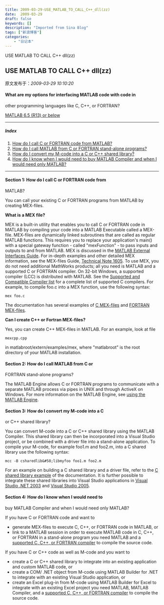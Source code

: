 ```yaml
---
title: 2009-03-29-USE_MATLAB_TO_CALL_C++_dll(zz)
date:  2009-03-29
draft: false
keywords: []
description: "Imported from Sina Blog"
tags: ["新浪博客"]
categories: 
    - "日记本"
---
```

USE MATLAB TO CALL C++ dll(zz)
## USE MATLAB TO CALL C++ dll(zz)

 原文发布于：*2009-03-29 10:10:20*

#### What are my options for interfacing MATLAB code with code in
other programming languages like C, C++, or FORTRAN?

[
MATLAB 6.5 (R13) or below](http&#58;//www.mathworks.com/support/tech-notes/1600/1622_files/1622_R13.html)

---

##### Index

1. [
How do I call C or FORTRAN code from MATLAB?](http&#58;//www.mathworks.com/support/tech-notes/1600/1622.html#Call_C_from_MATLAB)
2. [
How do I call MATLAB from C or FORTRAN stand-alone
programs?](http&#58;//www.mathworks.com/support/tech-notes/1600/1622.html#Call_MATLAB_from_C)
3. [
How do I convert my M-code into a C or C++ shared library?](http&#58;//www.mathworks.com/support/tech-notes/1600/1622.html#Convert_M_to_C)
4. [
How do I know when I would need to buy MATLAB Compiler and when I
would need only MATLAB?](http&#58;//www.mathworks.com/support/tech-notes/1600/1622.html#Product_comparison)

---

#### Section 1&#58; How do I call C or FORTRAN code from
MATLAB?

You can call your existing C or FORTRAN programs from MATLAB by
creating MEX-files.

**What is a MEX file?**

MEX is a built-in utility that enables you to call C or FORTRAN
code in MATLAB by compiling your code into a MATLAB Executable
called a MEX-file. MEX-files are dynamically linked subroutines
that are called as regular MATLAB functions. This requires you to
replace your application's main() with a special gateway function -
called "mexFunction" - to pass inputs and outputs to and from
MATLAB. MEX is discussed in the [
MATLAB External Interfaces Guide](http&#58;//www.mathworks.com/access/helpdesk/help/techdoc/matlab_external/f29502.html). For in-depth examples and
other detailed MEX information, see the MEX-files Guide, [
Technical Note 1605](http&#58;//www.mathworks.com/support/tech-notes/1600/1605.html). To use MEX, you do not need additional
MathWorks products; all you need is MATLAB and a supported C or
FORTRAN compiler. On 32-bit Windows, a supported compiler (LCC) is
distributed with MATLAB. See the [
Supported and Compatible Compiler list](http&#58;//www.mathworks.com/support/compilers/current_release/) for a complete list of
supported C compilers. For example, to compile foo.c into a MEX
function, use the following syntax&#58;

    
    mex foo.c
    

The documentation has several examples of [
C MEX-files](http&#58;//www.mathworks.com/access/helpdesk/help/techdoc/matlab_external/f12977.html) and [
FORTRAN MEX-files](http&#58;//www.mathworks.com/access/helpdesk/help/techdoc/matlab_external/f21779.html).

**Can I create C++ or Fortran MEX-files?**

Yes, you can create C++ MEX-files in MATLAB. For an example, look
at file

    
    mexcpp.cpp
    

in matlabroot/extern/examples/mex, where "matlabroot" is the root
directory of your MATLAB installation.

#### Section 2&#58; How do I call MATLAB from C or
FORTRAN stand-alone programs?

The MATLAB Engine allows C or FORTRAN programs to communicate
with a separate MATLAB process via pipes in UNIX and through
ActiveX on Windows. For more information on the MATLAB Engine, see
[
using the MATLAB Engine](http&#58;//www.mathworks.com/access/helpdesk/help/techdoc/matlab_external/f38569.html).

#### Section 3&#58; How do I convert my M-code into a C
or C++ shared library?

You can convert M-code into a C or C++ shared library using the
MATLAB Compiler. This shared library can then be incorporated into
a Visual Studio project, or be combined with a driver file into a
stand-alone application. To compile your M-code, for example foo1.m
and foo2.m, into a C shared library use the following
syntax&#58;

    
    mcc -B csharedlib&#58;libmyfoo foo1.m foo2.m
    

For an example on building a C shared library and a driver file,
refer to the [
C shared library example](http&#58;//www.mathworks.com/access/helpdesk/help/toolbox/compiler/f2-1000836.html) of the documentation. It is further
possible to integrate these shared libraries into Visual Studio
applications in [
Visual Studio .NET 2003](http&#58;//www.mathworks.com/support/solutions/data/1-UR7P0.html?1-UR7P0) and [
Visual Studio 2005](http&#58;//www.mathworks.com/support/solutions/data/1-2Q3TJ5.html?solution=1-2Q3TJ5).

#### Section 4&#58; How do I know when I would need to
buy MATLAB Compiler and when I would need only MATLAB?

If you have C or FORTRAN code and want to

- generate MEX-files to execute C, C++, or FORTRAN code in
MATLAB, or
- link to a MATLAB session in order to execute MATLAB code in C,
C++, or FORTRAN in a stand-alone program you need MATLAB and a
[
supported C, C++, or FORTRAN compiler](http&#58;//www.mathworks.com/support/compilers/current_release/) to compile the source
code.

If you have C or C++ code as well as M-code and you want to

- create a C or C++ shared library to integrate into an existing
application and custom MATLAB code, or
- create a COM/ .NET object from M-code using MATLAB Builder for
.NET to integrate with an existing Visual Studio application,
or
- create an Excel plug-in from M-code using MATLAB Builder for
Excel to integrate with an existing Excel project you need MATLAB,
MATLAB Compiler, and a [
supported C, C++, or FORTRAN compiler](http&#58;//www.mathworks.com/support/compilers/current_release/) to compile the source
code.


